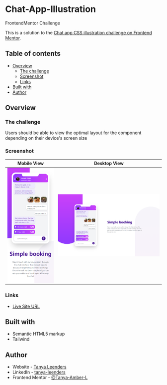 # Chat-App-Illustration
FrontendMentor Challenge

This is a solution to the [Chat app CSS illustration challenge on Frontend Mentor](https://www.frontendmentor.io/challenges/chat-app-css-illustration-O5auMkFqY).

## Table of contents

- [Overview](#overview)
  - [The challenge](#the-challenge)
  - [Screenshot](#screenshot)
  - [Links](#links)
- [Built with](#built-with)
- [Author](#author)
## Overview
### The challenge

Users should be able to view the optimal layout for the component depending on their device's screen size

### Screenshot
| Mobile View  | Desktop View  |
|----------|:-------------:|
| ![mobile view](./design/screenshot-mobile.png)  | ![desktop view](./design/screenshot-desktop.png)  |

### Links

- [Live Site URL](https://tanya-amber-l.github.io/Chat-App-Illustration/)

## Built with

- Semantic HTML5 markup
- Tailwind
## Author

- Website - [Tanya Leenders](https://tanya-amber-l.github.io/Tanya-Leenders/)
- LinkedIn - [tanya-leenders](https://www.linkedin.com/in/tanya-leenders/)
- Frontend Mentor - [@Tanya-Amber-L](https://www.frontendmentor.io/profile/Tanya-Amber-L)
